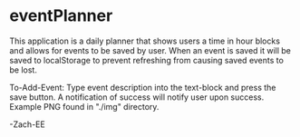 # eventPlanner
This application is a daily planner that shows users a time in hour blocks and allows for events to be saved by user. When an event is saved it will be saved to localStorage to prevent refreshing from causing saved events to be lost.

To-Add-Event: Type event description into the text-block and press the save button. A notification of success will notify user upon success. Example PNG found in "./img" directory.

-Zach-EE


